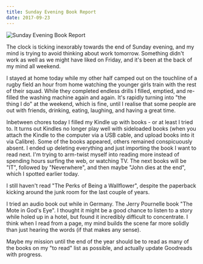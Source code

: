 ```yaml
---
title: Sunday Evening Book Report
date: 2017-09-23
---
```


![Sunday Evening Book Report](https://source.unsplash.com/0gkw_9fy0eQ/1600x900)

The clock is ticking inexorably towards the end of Sunday evening, and my mind is trying to avoid thinking about work tomorrow. Something didn't work as well as we might have liked on Friday, and it's been at the back of my mind all weekend.

I stayed at home today while my other half camped out on the touchline of a rugby field an hour from home watching the younger girls train with the rest of their squad. While they completed endless drills I filled, emptied, and re-filled the washing machine again and again. It's rapidly turning into "the thing I do" at the weekend, which is fine, until I realise that some people are out with friends, drinking, eating, laughing, and having a great time.

Inbetween chores today I filled my Kindle up with books - or at least I tried to. It turns out Kindles no longer play well with sideloaded books (when you attach the Kindle to the computer via a USB cable, and upload books into it via Calibre). Some of the books appeared, others remained conspicuously absent. I ended up deleting everything and just importing the book I want to read next. I'm trying to arm-twist myself into reading more instead of spending hours surfing the web, or watching TV. The next books will be "IT", followed by "Neverwhere", and then maybe "John dies at the end", which I spotted earlier today.

I still haven't read "The Perks of Being a Wallflower", despite the paperback kicking around the junk room for the last couple of years.

I tried an audio book out while in Germany. The Jerry Pournelle book "The Mote in God's Eye". I thought it might be a good chance to listen to a story while holed up in a hotel, but found it incredibly difficult to concentrate. I think when I read from a page, my mind builds the scene far more solidly than just hearing the words (if that makes any sense).

Maybe my mission until the end of the year should be to read as many of the books on my "to read" list as possible, and actually update Goodreads with progress.